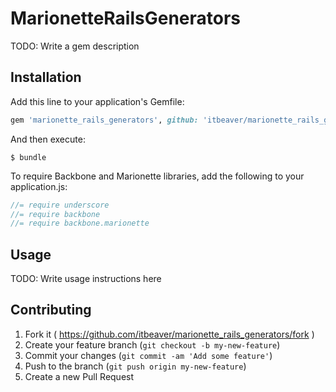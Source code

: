 # MarionetteRailsGenerators

TODO: Write a gem description

## Installation

Add this line to your application's Gemfile:

```ruby
gem 'marionette_rails_generators', github: 'itbeaver/marionette_rails_generators'
```

And then execute:

    $ bundle

To require Backbone and Marionette libraries, add the following to your application.js:

```javascript
//= require underscore
//= require backbone
//= require backbone.marionette
```

## Usage

TODO: Write usage instructions here

## Contributing

1. Fork it ( https://github.com/itbeaver/marionette_rails_generators/fork )
2. Create your feature branch (`git checkout -b my-new-feature`)
3. Commit your changes (`git commit -am 'Add some feature'`)
4. Push to the branch (`git push origin my-new-feature`)
5. Create a new Pull Request
